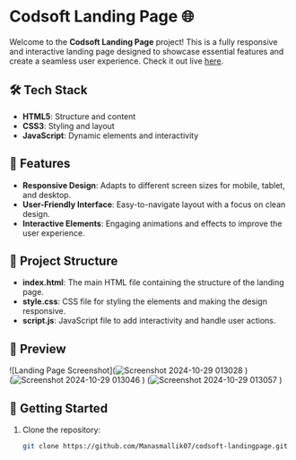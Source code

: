 # Codsoft Landing Page 🌐

Welcome to the **Codsoft Landing Page** project! This is a fully responsive and interactive landing page designed to showcase essential features and create a seamless user experience. Check it out live [here](https://manasmallik07.github.io/codsoft-landingpage/).

## 🛠️ Tech Stack

- **HTML5**: Structure and content
- **CSS3**: Styling and layout
- **JavaScript**: Dynamic elements and interactivity

## 🚀 Features

- **Responsive Design**: Adapts to different screen sizes for mobile, tablet, and desktop.
- **User-Friendly Interface**: Easy-to-navigate layout with a focus on clean design.
- **Interactive Elements**: Engaging animations and effects to improve the user experience.

## 📂 Project Structure

- **index.html**: The main HTML file containing the structure of the landing page.
- **style.css**: CSS file for styling the elements and making the design responsive.
- **script.js**: JavaScript file to add interactivity and handle user actions.

## 📸 Preview

![Landing Page Screenshot](![Screenshot 2024-10-29 013028](https://github.com/user-attachments/assets/67ad9d3e-3b71-4376-8739-472e77eaab4d)
)  
(![Screenshot 2024-10-29 013046](https://github.com/user-attachments/assets/0b0d7359-2e80-41f0-b38a-c36a0eaa30f5)
)
(![Screenshot 2024-10-29 013057](https://github.com/user-attachments/assets/00f39f9b-d36c-42c1-a130-471779dec699)
)

## 🚀 Getting Started

1. Clone the repository:
   ```bash
   git clone https://github.com/Manasmallik07/codsoft-landingpage.git
